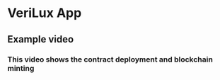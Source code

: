 # VeriLux App

## Example video

### This video shows the contract deployment and blockchain minting
